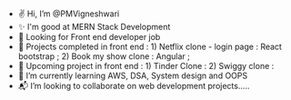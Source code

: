 - ✌️ Hi, I’m @PMVigneshwari
- ✨ I'm good at MERN Stack Development
- 🏢 Looking for Front end developer job
- 📜 Projects completed in front end :
      1) Netflix clone - login page : React bootstrap ;
      2) Book my show clone : Angular ;
- 🛅 Upcoming project in front end :
      1) Tinder Clone :
      2) Swiggy clone :
- 🌱 I’m currently learning AWS, DSA, System design and OOPS
- 📬 I’m looking to collaborate on web development projects.....

<!---
PMVigneshwari/PMVigneshwari is a ✨ special ✨ repository because its `README.md` (this file) appears on your GitHub profile.
You can click the Preview link to take a look at your changes.
--->
